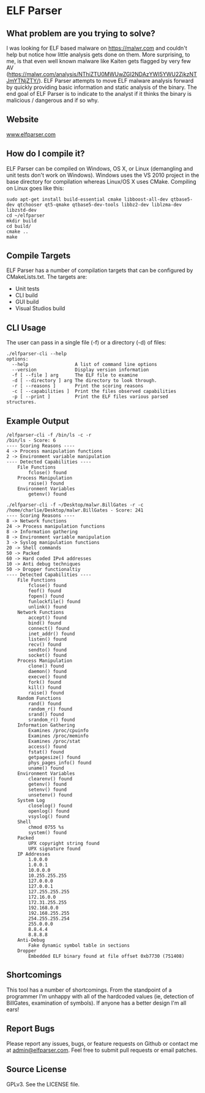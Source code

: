 # ELF Parser
## What problem are you trying to solve?
I was looking for ELF based malware on https://malwr.com and couldn't help but notice how little analysis gets done on them. More surprising, to me, is that even well known malware like Kaiten gets flagged by very few AV (https://malwr.com/analysis/NThiZTU0MWUwZGI2NDAzYWI5YWU2ZjkzNTJmYTNjZTY/). ELF Parser attempts to move ELF malware analysis forward by quickly providing basic information and static analysis of the binary. The end goal of ELF Parser is to indicate to the analyst if it thinks the binary is malicious / dangerous and if so why.

## Website
www.elfparser.com

## How do I compile it?
ELF Parser can be compiled on Windows, OS X, or Linux (demangling and unit tests don't work on Windows). Windows uses the VS 2010 project in the base directory for compilation whereas Linux/OS X uses CMake. Compiling on Linux goes like this:

```
sudo apt-get install build-essential cmake libboost-all-dev qtbase5-dev qtchooser qt5-qmake qtbase5-dev-tools libbz2-dev liblzma-dev libzstd-dev
cd ~/elfparser
mkdir build
cd build/
cmake ..
make
```
## Compile Targets
ELF Parser has a number of compilation targets that can be configured by CMakeLists.txt. The targets are:
* Unit tests
* CLI build
* GUI build
* Visual Studios build

## CLI Usage
The user can pass in a single file (-f) or a directory (-d) of files:
```
./elfparser-cli --help
options:
  --help                 A list of command line options
  --version              Display version information
  -f [ --file ] arg      The ELF file to examine
  -d [ --directory ] arg The directory to look through.
  -r [ --reasons ]       Print the scoring reasons
  -c [ --capabilities ]  Print the files observed capabilities
  -p [ --print ]         Print the ELF files various parsed structures.
```
## Example Output
```
/elfparser-cli -f /bin/ls -c -r
/bin/ls - Score: 6
---- Scoring Reasons ----
4 -> Process manipulation functions
2 -> Environment variable manipulation
---- Detected Capabilities ----
    File Functions
        fclose() found
    Process Manipulation
        raise() found
    Environment Variables
        getenv() found

```
```
./elfparser-cli -f ~/Desktop/malwr.BillGates -r -c
/home/charlie/Desktop/malwr.BillGates - Score: 241
---- Scoring Reasons ----
8 -> Network functions
24 -> Process manipulation functions
8 -> Information gathering
8 -> Environment variable manipulation
3 -> Syslog manipulation functions
20 -> Shell commands
50 -> Packed
60 -> Hard coded IPv4 addresses
10 -> Anti debug techniques
50 -> Dropper functionaltiy
---- Detected Capabilities ----
    File Functions
        fclose() found
        feof() found
        fopen() found
        funlockfile() found
        unlink() found
    Network Functions
        accept() found
        bind() found
        connect() found
        inet_addr() found
        listen() found
        recv() found
        sendto() found
        socket() found
    Process Manipulation
        clone() found
        daemon() found
        execve() found
        fork() found
        kill() found
        raise() found
    Random Functions
        rand() found
        random_r() found
        srand() found
        srandom_r() found
    Information Gathering
        Examines /proc/cpuinfo
        Examines /proc/meminfo
        Examines /proc/stat
        access() found
        fstat() found
        getpagesize() found
        phys_pages_info() found
        uname() found
    Environment Variables
        clearenv() found
        getenv() found
        setenv() found
        unsetenv() found
    System Log
        closelog() found
        openlog() found
        vsyslog() found
    Shell
        chmod 0755 %s
        system() found
    Packed
        UPX copyright string found
        UPX signature found
    IP Addresses
        1.0.0.0
        1.0.0.1
        10.0.0.0
        10.255.255.255
        127.0.0.0
        127.0.0.1
        127.255.255.255
        172.16.0.0
        172.31.255.255
        192.168.0.0
        192.168.255.255
        254.255.255.254
        255.0.0.0
        8.8.4.4
        8.8.8.8
    Anti-Debug
        Fake dynamic symbol table in sections
    Dropper
        Embedded ELF binary found at file offset 0xb7730 (751408)
```

## Shortcomings
This tool has a number of shortcomings. From the standpoint of a programmer I'm unhappy with all of the hardcoded values (ie, detection of BillGates, examination of symbols). If anyone has a better design I'm all ears!

## Report Bugs
Please report any issues, bugs, or feature requests on Github or contact me at admin@elfparser.com. Feel free to submit pull requests or email patches.

## Source License
GPLv3. See the LICENSE file.